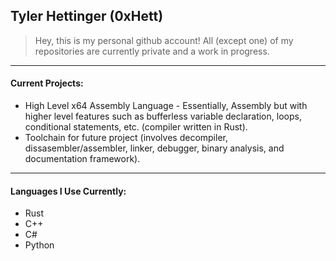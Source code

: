## Tyler Hettinger (0xHett)
> Hey, this is my personal github account! All (except one) of my repositories are currently private and a work in progress.
---
#### Current Projects:
- High Level x64 Assembly Language - Essentially, Assembly but with higher level features such as bufferless variable declaration, loops, conditional statements, etc. (compiler written in Rust).
- Toolchain for future project (involves decompiler, dissasembler/assembler, linker, debugger, binary analysis, and documentation framework).
---
#### Languages I Use Currently:
- Rust
- C++
- C#
- Python

